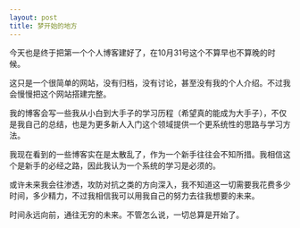 ```yaml
---
layout: post
title: 梦开始的地方
---
```


今天也是终于把第一个个人博客建好了，在10月31号这个不算早也不算晚的时候。

这只是一个很简单的网站，没有归档，没有讨论，甚至没有我的个人介绍。不过我会慢慢把这个网站搭建完整。

我的博客会写一些我从小白到大手子的学习历程（希望真的能成为大手子），不仅是我自己的总结，也是为更多新人入门这个领域提供一个更系统性的思路与学习方法。

我现在看到的一些博客实在是太散乱了，作为一个新手往往会不知所措。我相信这个是新手的必经之路，因此我认为一个系统的学习是必须的。

或许未来我会往渗透，攻防对抗之类的方向深入，我不知道这一切需要我花费多少时间，多少精力，不过我相信我可以用我自己的努力去往我想要的未来。

时间永远向前，通往无穷的未来。不管怎么说，一切总算是开始了。